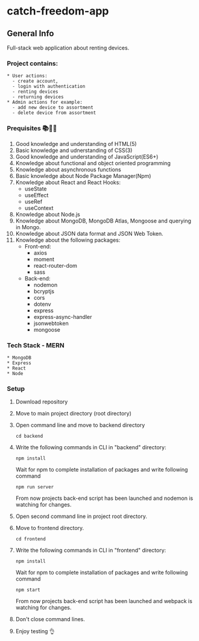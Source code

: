 # catch-freedom-app
## General Info
Full-stack web application about renting devices.

### Project contains:
    * User actions:
      - create account,
      - login with authentication
      - renting devices
      - returning devices 
    * Admin actions for example:
      - add new device to assortment
      - delete device from assortment

### Prequisites 📚📓:scroll:
1. Good knowledge and understanding of HTML(5)
2. Basic knowledge and udnerstanding of CSS(3)
3. Good knowledge and understanding of JavaScript(ES6+)
4. Knowledge about functional and object oriented programming
5. Knowledge about asynchronous functions
6. Basic knowledge about Node Package Manager(Npm)
7. Knowledge about React and React Hooks:
   * useState 
   * useEffect 
   * useRef 
   * useContext
8. Knowledge about Node.js
9. Knowledge about MongoDB, MongoDB Atlas, Mongoose and querying in Mongo.
10. Knowledge about JSON data format and JSON Web Token.
11. Knowledge about the following packages:
    * Front-end:
       - axios
       - moment
       - react-router-dom
       - sass
    * Back-end:
       - nodemon
       - bcryptjs
       - cors
       - dotenv
       - express
       - express-async-handler
       - jsonwebtoken
       - mongoose
          
          
### Tech Stack - MERN
    * MongoDB
    * Express
    * React
    * Node
    
### Setup
1. Download repository
2. Move to main project directory (root directory)
3. Open command line and move to backend directory

   ```
   cd backend
   ```
   
4. Write the following commands in CLI in "backend" directory:

   ```
   npm install
   ```
   
   Wait for npm to complete installation of packages and write following command
   
   ```
   npm run server
   ```
  
   From now projects back-end script has been launched and nodemon is watching for changes.
 
5. Open second command line in project root directory.
6. Move to frontend directory.
 
    ```
    cd frontend
    ```
    
7. Write the following commands in CLI in "frontend" directory:
 
   ```
   npm install
   ```
   
   Wait for npm to complete installation of packages and write following command
   
   ```
   npm start
   ```
   
   From now projects back-end script has been launched and webpack is watching for changes.
 
8. Don't close command lines.
9. Enjoy testing :ok_hand:
